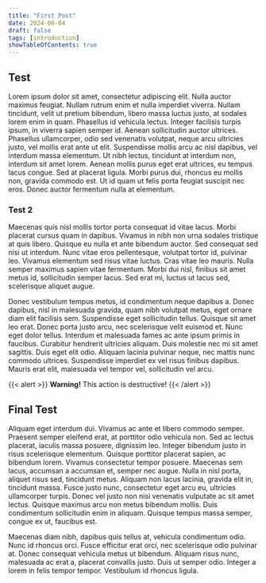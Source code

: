 ```yaml
---
title: "First Post"
date: 2024-06-04
draft: false
tags: [introduction]
showTableOfContents: true
---
```



## Test

Lorem ipsum dolor sit amet, consectetur adipiscing elit. Nulla auctor maximus feugiat. Nullam rutrum enim et nulla imperdiet viverra. Nullam tincidunt, velit ut pretium bibendum, libero massa luctus justo, at sodales lorem enim in quam. Phasellus id vehicula lectus. Integer facilisis turpis ipsum, in viverra sapien semper id. Aenean sollicitudin auctor ultrices. Phasellus ullamcorper, odio sed venenatis volutpat, neque arcu ultricies justo, vel mollis erat ante ut elit. Suspendisse mollis arcu ac nisl dapibus, vel interdum massa elementum. Ut nibh lectus, tincidunt at interdum non, interdum sit amet lorem. Aenean mollis purus eget erat ultrices, eu tempus lacus congue. Sed at placerat ligula. Morbi purus dui, rhoncus eu mollis non, gravida commodo est. Ut id quam ut felis porta feugiat suscipit nec eros. Donec auctor fermentum nulla at elementum.

### Test 2

Maecenas quis nisl mollis tortor porta consequat id vitae lacus. Morbi placerat cursus quam in dapibus. Vivamus in nibh non urna sodales tristique at quis libero. Quisque eu nulla et ante bibendum auctor. Sed consequat sed nisi ut interdum. Nunc vitae eros pellentesque, volutpat tortor id, pulvinar leo. Vivamus elementum sed risus vitae luctus. Cras vitae leo mauris. Nulla semper maximus sapien vitae fermentum. Morbi dui nisl, finibus sit amet metus id, sollicitudin semper lacus. Sed erat mi, luctus ut lacus sed, scelerisque aliquet augue.

Donec vestibulum tempus metus, id condimentum neque dapibus a. Donec dapibus, nisl in malesuada gravida, quam nibh volutpat metus, eget ornare diam elit facilisis sem. Suspendisse eget sollicitudin tellus. Quisque sit amet leo erat. Donec porta justo arcu, nec scelerisque velit euismod et. Nunc eget dolor tellus. Interdum et malesuada fames ac ante ipsum primis in faucibus. Curabitur hendrerit ultricies aliquam. Duis molestie nec mi sit amet sagittis. Duis eget elit odio. Aliquam lacinia pulvinar neque, nec mattis nunc commodo ultrices. Suspendisse imperdiet ex vel risus finibus dapibus. Mauris erat elit, malesuada vel tempor vel, sollicitudin vel arcu.

{{< alert >}}
**Warning!** This action is destructive!
{{< /alert >}}

## Final Test

Aliquam eget interdum dui. Vivamus ac ante et libero commodo semper. Praesent semper eleifend erat, at porttitor odio vehicula non. Sed ac lectus placerat, iaculis massa posuere, dignissim leo. Integer bibendum justo in risus scelerisque elementum. Quisque porttitor placerat sapien, ac bibendum lorem. Vivamus consectetur tempor posuere. Maecenas sem lacus, accumsan a accumsan et, semper nec augue. Nulla in nisl porta, aliquet risus sed, tincidunt metus. Aliquam non lacus lacinia, gravida elit in, tincidunt massa. Fusce justo nunc, consectetur eget arcu eu, ultricies ullamcorper turpis. Donec vel justo non nisi venenatis vulputate ac sit amet lectus. Quisque maximus arcu non metus bibendum mollis. Duis condimentum sollicitudin enim in aliquam. Quisque tempus massa semper, congue ex ut, faucibus est.

Maecenas diam nibh, dapibus quis tellus at, vehicula condimentum odio. Nunc id rhoncus orci. Fusce efficitur erat orci, nec scelerisque odio pulvinar at. Donec consequat vehicula metus ut bibendum. Aliquam risus nunc, malesuada ac erat a, placerat convallis justo. Duis ut semper odio. Integer a lorem in felis tempor tempor. Vestibulum id rhoncus ligula.

